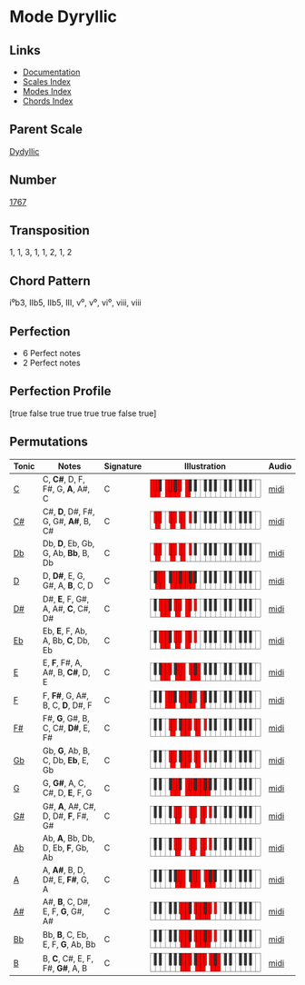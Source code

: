 # Mode Dyryllic

## Links

- [Documentation](README.md)
- [Scales Index](Scales.md)
- [Modes Index](Modes.md)
- [Chords Index](Chords.md)

## Parent Scale

[Dydyllic](ScaleDydyllic.md)

## Number

[1767](https://ianring.com/musictheory/scales/1767)

## Transposition

1, 1, 3, 1, 1, 2, 1, 2

## Chord Pattern

i⁰b3, IIb5, IIb5, III, v⁰, v⁰, vi⁰, viii, viii

## Perfection

- 6 Perfect notes
- 2 Perfect notes

## Perfection Profile

[true false true true true true false true]

## Permutations

| Tonic | Notes | Signature | Illustration | Audio |
|-------|-------|-----------|--------------|-------|
| [C](ModeCNaturalDyryllic.md) | C, **C#**, D, F, F#, G, **A**, A#, C | C | ![CNaturalDyryllic](ModeCNaturalDyryllic.png) | [midi](https://github.com/edipermadi/music/blob/main/docs/ModeCNaturalDyryllic.mid?raw=true) |
| [C#](ModeCSharpDyryllic.md) | C#, **D**, D#, F#, G, G#, **A#**, B, C# | C | ![CSharpDyryllic](ModeCSharpDyryllic.png) | [midi](https://github.com/edipermadi/music/blob/main/docs/ModeCSharpDyryllic.mid?raw=true) |
| [Db](ModeDFlatDyryllic.md) | Db, **D**, Eb, Gb, G, Ab, **Bb**, B, Db | C | ![DFlatDyryllic](ModeDFlatDyryllic.png) | [midi](https://github.com/edipermadi/music/blob/main/docs/ModeDFlatDyryllic.mid?raw=true) |
| [D](ModeDNaturalDyryllic.md) | D, **D#**, E, G, G#, A, **B**, C, D | C | ![DNaturalDyryllic](ModeDNaturalDyryllic.png) | [midi](https://github.com/edipermadi/music/blob/main/docs/ModeDNaturalDyryllic.mid?raw=true) |
| [D#](ModeDSharpDyryllic.md) | D#, **E**, F, G#, A, A#, **C**, C#, D# | C | ![DSharpDyryllic](ModeDSharpDyryllic.png) | [midi](https://github.com/edipermadi/music/blob/main/docs/ModeDSharpDyryllic.mid?raw=true) |
| [Eb](ModeEFlatDyryllic.md) | Eb, **E**, F, Ab, A, Bb, **C**, Db, Eb | C | ![EFlatDyryllic](ModeEFlatDyryllic.png) | [midi](https://github.com/edipermadi/music/blob/main/docs/ModeEFlatDyryllic.mid?raw=true) |
| [E](ModeENaturalDyryllic.md) | E, **F**, F#, A, A#, B, **C#**, D, E | C | ![ENaturalDyryllic](ModeENaturalDyryllic.png) | [midi](https://github.com/edipermadi/music/blob/main/docs/ModeENaturalDyryllic.mid?raw=true) |
| [F](ModeFNaturalDyryllic.md) | F, **F#**, G, A#, B, C, **D**, D#, F | C | ![FNaturalDyryllic](ModeFNaturalDyryllic.png) | [midi](https://github.com/edipermadi/music/blob/main/docs/ModeFNaturalDyryllic.mid?raw=true) |
| [F#](ModeFSharpDyryllic.md) | F#, **G**, G#, B, C, C#, **D#**, E, F# | C | ![FSharpDyryllic](ModeFSharpDyryllic.png) | [midi](https://github.com/edipermadi/music/blob/main/docs/ModeFSharpDyryllic.mid?raw=true) |
| [Gb](ModeGFlatDyryllic.md) | Gb, **G**, Ab, B, C, Db, **Eb**, E, Gb | C | ![GFlatDyryllic](ModeGFlatDyryllic.png) | [midi](https://github.com/edipermadi/music/blob/main/docs/ModeGFlatDyryllic.mid?raw=true) |
| [G](ModeGNaturalDyryllic.md) | G, **G#**, A, C, C#, D, **E**, F, G | C | ![GNaturalDyryllic](ModeGNaturalDyryllic.png) | [midi](https://github.com/edipermadi/music/blob/main/docs/ModeGNaturalDyryllic.mid?raw=true) |
| [G#](ModeGSharpDyryllic.md) | G#, **A**, A#, C#, D, D#, **F**, F#, G# | C | ![GSharpDyryllic](ModeGSharpDyryllic.png) | [midi](https://github.com/edipermadi/music/blob/main/docs/ModeGSharpDyryllic.mid?raw=true) |
| [Ab](ModeAFlatDyryllic.md) | Ab, **A**, Bb, Db, D, Eb, **F**, Gb, Ab | C | ![AFlatDyryllic](ModeAFlatDyryllic.png) | [midi](https://github.com/edipermadi/music/blob/main/docs/ModeAFlatDyryllic.mid?raw=true) |
| [A](ModeANaturalDyryllic.md) | A, **A#**, B, D, D#, E, **F#**, G, A | C | ![ANaturalDyryllic](ModeANaturalDyryllic.png) | [midi](https://github.com/edipermadi/music/blob/main/docs/ModeANaturalDyryllic.mid?raw=true) |
| [A#](ModeASharpDyryllic.md) | A#, **B**, C, D#, E, F, **G**, G#, A# | C | ![ASharpDyryllic](ModeASharpDyryllic.png) | [midi](https://github.com/edipermadi/music/blob/main/docs/ModeASharpDyryllic.mid?raw=true) |
| [Bb](ModeBFlatDyryllic.md) | Bb, **B**, C, Eb, E, F, **G**, Ab, Bb | C | ![BFlatDyryllic](ModeBFlatDyryllic.png) | [midi](https://github.com/edipermadi/music/blob/main/docs/ModeBFlatDyryllic.mid?raw=true) |
| [B](ModeBNaturalDyryllic.md) | B, **C**, C#, E, F, F#, **G#**, A, B | C | ![BNaturalDyryllic](ModeBNaturalDyryllic.png) | [midi](https://github.com/edipermadi/music/blob/main/docs/ModeBNaturalDyryllic.mid?raw=true) |
